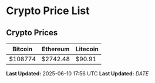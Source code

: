 # Crypto Price List

## Crypto Prices
| Bitcoin | Ethereum | Litecoin |
| ------- | -------- | -------- |
| $108774 | $2742.48 | $90.91 |
**Last Updated:** 2025-06-10 17:56 UTC
**Last Updated:** $DATE$
